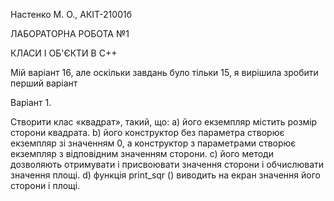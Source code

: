 Настенко М. О., АКІТ-21001б

ЛАБОРАТОРНА РОБОТА №1

КЛАСИ І ОБ'ЄКТИ В С++

Мій варіант 16, але оскільки завдань було тільки 15, я вирішила зробити перший варіант


Варіант 1.


Створити клас «квадрат», такий, що:
а) його екземпляр містить розмір сторони квадрата.
b) його конструктор без параметра створює екземпляр зі значенням 0, а
конструктор з параметрами створює екземпляр з відповідним значенням
сторони.
c) його методи дозволяють отримувати і присвоювати значення сторони і
обчислювати значення площі.
d) функція print_sqr () виводить на екран значення його сторони і площі.
